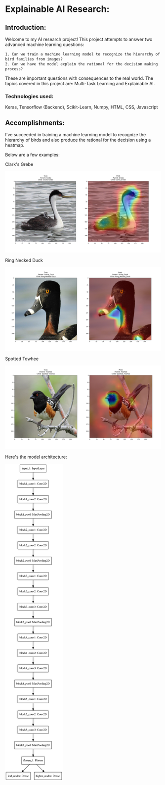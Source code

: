 # Explainable AI Research:

## Introduction:
Welcome to my AI research project! This project attempts to answer two advanced machine learning questions:

    1. Can we train a machine learning model to recognize the hierarchy of bird families from images?
    2. Can we have the model explain the rational for the decision making process?

These are important questions with consequences to the real world. The topics covered in this project are: Multi-Task Learning and Explainable AI. 

### Technologies used:
Keras, Tensorflow (Backend), Scikit-Learn, Numpy, HTML, CSS, Javascript


## Accomplishments:
I've succeeded in training a machine learning model to recognize the hierarchy of birds and also produce the rational for the decision using a heatmap.

Below are a few examples:

Clark's Grebe

![Example1](./weekly_reports/images/ex1.png)

Ring Necked Duck

![Example2](./weekly_reports/images/ex2.png)

Spotted Towhee

![Example3](./weekly_reports/images/ex3.png)

Here's the model architecture:

![model_arch](./weekly_reports/images/model_arch.png)